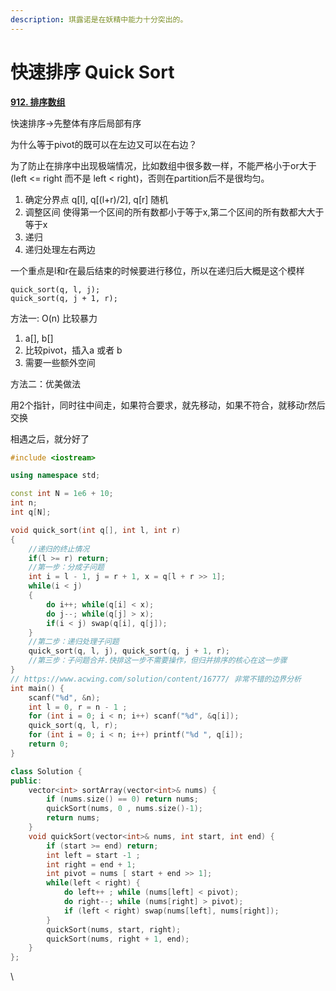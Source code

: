 ```yaml
---
description: 琪露诺是在妖精中能力十分突出的。
---
```


# 快速排序 Quick Sort

[**912. 排序数组**](https://leetcode-cn.com/problems/sort-an-array/)

快速排序->先整体有序后局部有序

为什么等于pivot的既可以在左边又可以在右边？

为了防止在排序中出现极端情况，比如数组中很多数一样，不能严格小于or大于(left <= right 而不是 left < right)，否则在partition后不是很均匀。

1. 确定分界点 q\[l], q\[(l+r)/2], q\[r] 随机
2. 调整区间 使得第一个区间的所有数都小于等于x,第二个区间的所有数都大大于等于x
3. 递归
4. 递归处理左右两边

一个重点是l和r在最后结束的时候要进行移位，所以在递归后大概是这个模样

```
quick_sort(q, l, j);
quick_sort(q, j + 1, r);
```

方法一: O(n) 比较暴力

1. a\[], b\[]
2. 比较pivot，插入a 或者 b
3. 需要一些额外空间

方法二：优美做法

用2个指针，同时往中间走，如果符合要求，就先移动，如果不符合，就移动r然后交换

相遇之后，就分好了

```cpp
#include <iostream>

using namespace std;

const int N = 1e6 + 10;
int n;
int q[N];

void quick_sort(int q[], int l, int r)
{
    //递归的终止情况
    if(l >= r) return;
    //第一步：分成子问题
    int i = l - 1, j = r + 1, x = q[l + r >> 1];
    while(i < j)
    {
        do i++; while(q[i] < x);
        do j--; while(q[j] > x);
        if(i < j) swap(q[i], q[j]);
    }
    //第二步：递归处理子问题
    quick_sort(q, l, j), quick_sort(q, j + 1, r);
    //第三步：子问题合并.快排这一步不需要操作，但归并排序的核心在这一步骤
}
// https://www.acwing.com/solution/content/16777/ 非常不错的边界分析
int main() {
    scanf("%d", &n);
    int l = 0, r = n - 1 ;
    for (int i = 0; i < n; i++) scanf("%d", &q[i]);
    quick_sort(q, l, r);
    for (int i = 0; i < n; i++) printf("%d ", q[i]);
    return 0;
}


```

```cpp
class Solution {
public:
    vector<int> sortArray(vector<int>& nums) {
        if (nums.size() == 0) return nums;
        quickSort(nums, 0 , nums.size()-1);
        return nums;
    }
    void quickSort(vector<int>& nums, int start, int end) {
        if (start >= end) return;
        int left = start -1 ;
        int right = end + 1;
        int pivot = nums [ start + end >> 1];
        while(left < right) {
            do left++ ; while (nums[left] < pivot);
            do right--; while (nums[right] > pivot);
            if (left < right) swap(nums[left], nums[right]);
        }
        quickSort(nums, start, right);
        quickSort(nums, right + 1, end);
    }
};
```

\
